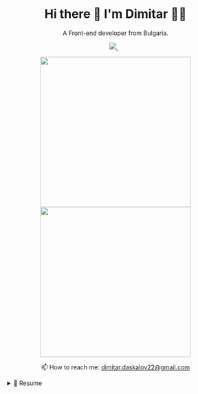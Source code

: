 

<h1 align='center'>
  Hi there 👋 I'm Dimitar 👨‍💻
</h1>

<p align='center'>
  A Front-end developer from Bulgaria.
</p>

<p align='center'>
  <a href="https://www.linkedin.com/in/dimitar-daskalov-a58594180/">
    <img src="https://img.shields.io/badge/linkedin-%230077B5.svg?&style=for-the-badge&logo=linkedin&logoColor=white" />
  </a>&nbsp;&nbsp;
</p>

<p align='center'>
  <a href="#"><img src="https://github-readme-stats.vercel.app/api/?username=dimitar-daskalov&theme=tokyonight&layout=compact" width="350"></a>
  <br/>
  <a href="#"><img src="https://github-readme-stats.vercel.app/api/top-langs/?username=dimitar-daskalov&theme=tokyonight&layout=compact" width="350"></a>
</p>

<p align='center'>
  📫 How to reach me: <a href='mailto:dimitar.daskalov22@gmail.com'>dimitar.daskalov22@gmail.com</a>
</p>
</p>

<details>
  <summary>📃 Resume</summary>
  <br/>
  <p>
    I have front end skills in JavaScript, TypeScript, Chakra UI, React Query, HTML, CSS, Jest. As well as some back end - Python, Django and pytest.
  </p>
  <p>
    Currently, I work for MentorMate.
  </p>
</details>


<!--
**dimitar-daskalov/dimitar-daskalov** is a ✨ _special_ ✨ repository because its `README.md` (this file) appears on your GitHub profile.

Here are some ideas to get you started:

- 🔭 I’m currently working on ...
- 🌱 I’m currently learning ...
- 👯 I’m looking to collaborate on ...
- 🤔 I’m looking for help with ...
- 💬 Ask me about ...
- 📫 How to reach me: ...
- 😄 Pronouns: ...
- ⚡ Fun fact: ...
-->
